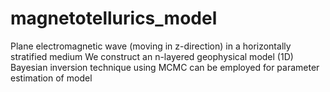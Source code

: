 # magnetotellurics_model

Plane electromagnetic wave (moving in z-direction) in a horizontally stratified medium
We construct an n-layered geophysical model (1D) 
Bayesian inversion technique using MCMC can be employed for parameter estimation of model
